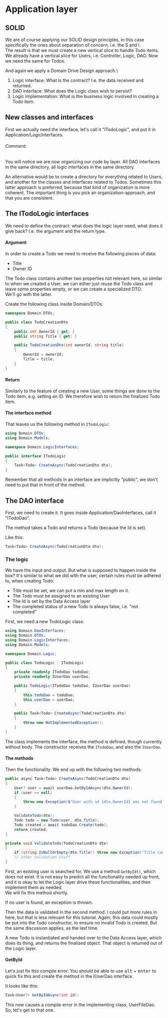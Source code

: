 # Application layer

## SOLID
We are of course applying our SOLID design principles, in this case specifically the ones about separation of concern, i.e. the S and I.\
The result is that we must create a new vertical slice to handle Todo items. We already have a vertical slice for Users, i.e. Controller, Logic, DAO. Now we need the same for Todos.

And again we apply a Domain Drive Design approach.\

1) Logic interface: What is the contract? I.e. the data received and returned.
2) DAO interface: What does the Logic class wish to persist?
3) Logic implementation: What is the business logic involved in creating a Todo item.

## New classes and interfaces
First we actually need the interface, let's call it "ITodoLogic", and put it in Application/LogicInterfaces.

###### Comment:
You will notice we are now organizing our code by layer. All DAO interfaces in the same directory, all logic interfaces in the same directory.

An alternative would be to create a directory for everything related to Users, and another for the classes and interfaces related to Todos. Sometimes this latter approach is preferred, because that kind of organization is more coherent. The important thing is you pick an organization-approach, and that you are consistent.

## The ITodoLogic interfaces
We need to define the contract: what does the logic layer need, what does it give back? I.e. the argument and the return type.

#### Argument
In order to create a Todo we need to receive the following pieces of data:

* Title
* Owner ID

The Todo class contains another two properties not relevant here, so similar to when we created a User, we can either just reuse the Todo class and leave some properties empty, or we can create a specialized DTO.\
We'll go with the latter.

Create the following class inside Domain/DTOs:

```csharp
namespace Domain.DTOs;

public class TodoCreationDto
{
    public int OwnerId { get; }
    public string Title { get; }

    public TodoCreationDto(int ownerId, string title)
    {
        OwnerId = ownerId;
        Title = title;
    }
}
```

#### Return
Similarly to the feature of creating a new User, some things are done to the Todo item, e.g. setting an ID. We therefore wish to return the finalized Todo item.

#### The interface method
That leaves us the following method in `ITodoLogic`:

```csharp
using Domain.DTOs;
using Domain.Models;

namespace Domain.LogicInterfaces;

public interface ITodoLogic
{
    Task<Todo> CreateAsync(TodoCreationDto dto);
}
```

Remember that all methods in an interface are implicitly "public", we don't need to put that in front of the method.

## The DAO interface
First, we need to create it. It goes inside Application/DaoInterfaces, call it "ITodoDao".

The method takes a Todo and returns a Todo (because the Id is set).

Like this:

```csharp
Task<Todo> CreateAsync(TodoCreationDto dto);
```

### The logic
We have the input and output. But what is supposed to happen inside the box? It's similar to what we did with the user, certain rules must be adhered to, when creating Todo:

* Title must be set, we can put a min and max length on it.
* The Todo must be assigned to an existing User
* The Id is set by the Data Access layer
* The completed status of a new Todo is always false, i.e. "not completed"

First, we need a new TodoLogic class:

```csharp
using Domain.DaoInterfaces;
using Domain.DTOs;
using Domain.LogicInterfaces;
using Domain.Models;

namespace Domain.Logic;

public class TodoLogic : ITodoLogic
{
    private readonly ITodoDao todoDao;
    private readonly IUserDao userDao;

    public TodoLogic(ITodoDao todoDao, IUserDao userDao)
    {
        this.todoDao = todoDao;
        this.userDao = userDao;
    }

    public Task<Todo> CreateAsync(TodoCreationDto dto)
    {
        throw new NotImplementedException();
    }
}
```

The class implements the interface, the method is defined, though currently without body. The constructor receives the `ITodoDao`, and also the `IUserDao`.

#### The methods

Then the functionality.
We end up with the following two methods:

```csharp
public async Task<Todo> CreateAsync(TodoCreationDto dto)
{
    User? user = await userDao.GetByIdAsync(dto.OwnerId);
    if (user == null)
    {
        throw new Exception($"User with id {dto.OwnerId} was not found.");
    }

    ValidateTodo(dto);
    Todo todo = new Todo(user, dto.Title);
    Todo created = await todoDao.Create(todo);
    return created;
}

private void ValidateTodo(TodoCreationDto dto)
{
    if (string.IsNullOrEmpty(dto.Title)) throw new Exception("Title cannot be empty.");
    // other validation stuff
}
```

First, an existing user is searched for. We use a method `GetById()`, which does not exist. It is not easy to predict all the functionality needed up front, and it is okay to let the Logic layer drive these functionalities, and then implement them as needed.\
We will fix this method shortly.

If no user is found, an exception is thrown.

Then the data is validated in the second method. I could put more rules in here, but that is less relevant for this tutorial. Again, this data could mostly be put into the Todo constructor, to ensure no invalid Todo is created. But the same discussion applies, as the last time.

A new Todo is instantiated and handed over to the Data Access layer, which does its thing, and returns the finalized object. That object is returned out of the Logic layer.

#### GetById
Let's just fix this compile error. You should be able to use <kbd>alt</kbd> + <kbd>enter</kbd> to quick fix this and create the method in the IUserDao interface.

It looks like this:

```csharp
Task<User?> GetByIdAsync(int id);
```

This now causes a compile error in the implementing class, UserFileDao. So, let's get to that one.